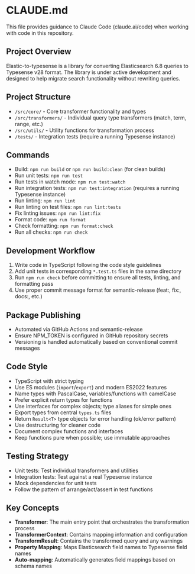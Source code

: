 # CLAUDE.md

This file provides guidance to Claude Code (claude.ai/code) when working with code in this repository.

## Project Overview
Elastic-to-typesense is a library for converting Elasticsearch 6.8 queries to Typesense v28 format. The library is under active development and designed to help migrate search functionality without rewriting queries.

## Project Structure
- `/src/core/` - Core transformer functionality and types
- `/src/transformers/` - Individual query type transformers (match, term, range, etc.)
- `/src/utils/` - Utility functions for transformation process
- `/tests/` - Integration tests (require a running Typesense instance)

## Commands
- Build: `npm run build` or `npm run build:clean` (for clean builds)
- Run unit tests: `npm run test`
- Run tests in watch mode: `npm run test:watch`
- Run integration tests: `npm run test:integration` (requires a running Typesense instance)
- Run linting: `npm run lint`
- Run linting on test files: `npm run lint:tests`
- Fix linting issues: `npm run lint:fix`
- Format code: `npm run format`
- Check formatting: `npm run format:check`
- Run all checks: `npm run check`

## Development Workflow
1. Write code in TypeScript following the code style guidelines
2. Add unit tests in corresponding `*.test.ts` files in the same directory
3. Run `npm run check` before committing to ensure all tests, linting, and formatting pass
4. Use proper commit message format for semantic-release (feat:, fix:, docs:, etc.)

## Package Publishing
- Automated via GitHub Actions and semantic-release
- Ensure NPM_TOKEN is configured in GitHub repository secrets
- Versioning is handled automatically based on conventional commit messages

## Code Style
- TypeScript with strict typing
- Use ES modules (`import`/`export`) and modern ES2022 features
- Name types with PascalCase, variables/functions with camelCase
- Prefer explicit return types for functions
- Use interfaces for complex objects; type aliases for simple ones
- Export types from central `types.ts` files
- Return `Result<T>` type objects for error handling (ok/error pattern)
- Use destructuring for cleaner code
- Document complex functions and interfaces
- Keep functions pure when possible; use immutable approaches

## Testing Strategy
- Unit tests: Test individual transformers and utilities
- Integration tests: Test against a real Typesense instance
- Mock dependencies for unit tests
- Follow the pattern of arrange/act/assert in test functions

## Key Concepts
- **Transformer**: The main entry point that orchestrates the transformation process
- **TransformerContext**: Contains mapping information and configuration
- **TransformResult**: Contains the transformed query and any warnings
- **Property Mapping**: Maps Elasticsearch field names to Typesense field names
- **Auto-mapping**: Automatically generates field mappings based on schema names